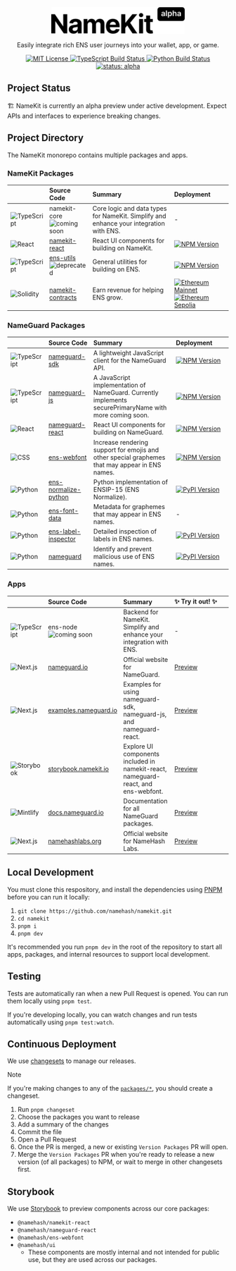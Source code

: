 <!-- VERTICAL WHITESPACE -->

<br>
<br>

<!-- LOGO -->

<p align="center">
  <a href="https://namekit.io">
    <picture>
      <source media="(prefers-color-scheme: dark)" srcset=".github/logo-dark.svg">
      <img alt="NameKit" src=".github/logo-light.svg" width="auto" height="60">
    </picture>
  </a>
</p>

<!-- TAGLINE -->
<p align="center">
  Easily integrate rich ENS user journeys into your wallet, app, or game.
<p>

<!-- PROJECT SHIELDS -->
<p align="center">
  <a href="LICENSE">
    <picture>
      <source media="(prefers-color-scheme: dark)" srcset="https://img.shields.io/github/license/namehash/namekit?color=444444">
      <img src="https://img.shields.io/github/license/namehash/namekit?color=444444" alt="MIT License">
    </picture>
  </a>
  <a href="https://github.com/namehash/namekit/actions/workflows/ci_sdk.yml?query=branch%3Amain">
    <picture>
      <source media="(prefers-color-scheme: dark)" srcset="https://img.shields.io/github/actions/workflow/status/namehash/namekit/ci_sdk.yml?logo=typescript&logoColor=ffffff&color=444444">
      <img src="https://img.shields.io/github/actions/workflow/status/namehash/namekit/ci_sdk.yml?logo=typescript&logoColor=ffffff&color=444444" alt="TypeScript Build Status">
    </picture>
  </a>
  <a href="https://github.com/namehash/namekit/actions/workflows/ci_api.yml?query=branch%3Amain">
    <picture>
      <source media="(prefers-color-scheme: dark)" srcset="https://img.shields.io/github/actions/workflow/status/namehash/namekit/ci_api.yml?logo=python&logoColor=ffffff&color=444444">
      <img src="https://img.shields.io/github/actions/workflow/status/namehash/namekit/ci_api.yml?logo=python&logoColor=ffffff&color=444444" alt="Python Build Status">
    </picture>
  </a>
  <a href="#project-status">
    <picture>
      <source media="(prefers-color-scheme: dark)" srcset="https://img.shields.io/badge/status-alpha-444444">
      <img src="https://img.shields.io/badge/status-alpha-444444" alt="status: alpha">
    </picture>
  </a>
</p>

## Project Status

🏗️ NameKit is currently an alpha preview under active development. Expect APIs and interfaces to experience breaking changes.

## Project Directory

The NameKit monorepo contains multiple packages and apps.

### NameKit Packages

<table>
  <thead>
    <tr>
      <th>&nbsp;&nbsp;&nbsp;&nbsp;&nbsp;&nbsp;&nbsp;&nbsp;&nbsp;&nbsp;&nbsp;&nbsp;<!-- adding spaces to stop language images from getting smashed --></th>
      <th align="left">Source Code</th>
      <th align="left">Summary</th>
      <th align="left">Deployment&nbsp;&nbsp;&nbsp;&nbsp;&nbsp;&nbsp;&nbsp;&nbsp;<!-- adding spaces to make GitHub stop distorting deployment shields --></th>
    </tr>
  </thead>
  <tbody>
    <tr>
      <td>
        <picture>
          <source media="(prefers-color-scheme: dark)" srcset="https://img.shields.io/badge/ts-444444?logo=typescript&logoColor=white">
          <img src="https://img.shields.io/badge/ts-444444?logo=typescript&logoColor=white" alt="TypeScript" width="auto" height="17">
        </picture>
      </td>
      <td>
        namekit-core
        <br>
        <picture>
          <source media="(prefers-color-scheme: dark)" srcset="https://img.shields.io/badge/coming%20soon-e1e1e1">
          <img src="https://img.shields.io/badge/coming%20soon-e1e1e1" alt="coming soon" width="auto" height="17">
        </picture>
      </td>
      <td>Core logic and data types for NameKit. Simplify and enhance your integration with ENS.</td>
      <td>
        -
      </td>
    </tr>
    <tr>
      <td>
        <picture>
          <source media="(prefers-color-scheme: dark)" srcset="https://img.shields.io/badge/tsx-444444?logo=react&logoColor=white">
          <img src="https://img.shields.io/badge/tsx-444444?logo=typescript&logoColor=white" alt="React" width="auto" height="17">
        </picture>
      </td>
      <td>
        <a href="packages/namekit-react">namekit-react</a>
      </td>
      <td>React UI components for building on NameKit.</td>
      <td>
        <a href="https://www.npmjs.com/package/@namehash/namekit-react">
          <picture>
            <source media="(prefers-color-scheme: dark)" srcset="https://img.shields.io/npm/v/%40namehash%2Fnamekit-react?style=flat&color=444444">
            <img src="https://img.shields.io/npm/v/%40namehash%2Fnamekit-react?style=flat&color=444444" alt="NPM Version" width="auto" height="17">
          </picture>
        </a>
      </td>
    </tr>
    <tr>
      <td>
        <picture>
          <source media="(prefers-color-scheme: dark)" srcset="https://img.shields.io/badge/ts-444444?logo=typescript&logoColor=white">
          <img src="https://img.shields.io/badge/ts-444444?logo=typescript&logoColor=white" alt="TypeScript" width="auto" height="17">
        </picture>
      </td>
      <td>
        <a href="packages/ens-utils">ens-utils</a>
        <br>
        <picture>
          <source media="(prefers-color-scheme: dark)" srcset="https://img.shields.io/badge/deprecated-e1e1e1">
          <img src="https://img.shields.io/badge/deprecated-e1e1e1" alt="deprecated" width="auto" height="17">
        </picture>
      </td>
      <td>
        General utilities for building on ENS.
      </td>
      <td>
        <a href="https://www.npmjs.com/package/@namehash/ens-utils">
          <picture>
            <source media="(prefers-color-scheme: dark)" srcset="https://img.shields.io/npm/v/%40namehash%2Fens-utils?style=flat&color=444444">
            <img src="https://img.shields.io/npm/v/%40namehash%2Fens-utils?style=flat&color=444444" alt="NPM Version" width="auto" height="17">
          </picture>
        </a>
      </td>
    </tr>
    <tr>
      <td>
        <picture>
          <source media="(prefers-color-scheme: dark)" srcset="https://img.shields.io/badge/sol-444444?logo=ethereum&logoColor=white">
          <img src="https://img.shields.io/badge/sol-444444?logo=ethereum&logoColor=white" alt="Solidity" width="auto" height="17">
        </picture>
      </td>
      <td>
        <a href="https://github.com/namehash/namekit-contracts">namekit-contracts</a>
      </td>
      <td>
        Earn revenue for helping ENS grow.
      </td>
      <td>
        <a href="https://etherscan.io/address/0x232332263e6e4bd8a134b238975e2200c8b7dac1#code">
          <picture>
            <source media="(prefers-color-scheme: dark)" srcset="https://img.shields.io/badge/mainnet-444444?logo=ethereum&logoColor=white&labelColor=4f4f4f">
            <img src="https://img.shields.io/badge/mainnet-444444?logo=ethereum&logoColor=white&labelColor=4f4f4f" alt="Ethereum Mainnet" width="auto" height="17">
          </picture>
        </a><br>
        <a href="https://sepolia.etherscan.io/address/0x1cf7735B2e2641274f6d038701c561010D2fCf46#code">
          <picture>
            <source media="(prefers-color-scheme: dark)" srcset="https://img.shields.io/badge/sepolia-444444?logo=ethereum&logoColor=white&labelColor=4f4f4f">
            <img src="https://img.shields.io/badge/sepolia-444444?logo=ethereum&logoColor=white&labelColor=4f4f4f" alt="Ethereum Sepolia" width="auto" height="17">
          </picture>
        </a>
      </td>
    </tr>
  </tbody>
</table>

### NameGuard Packages

<table>
  <thead>
    <tr>
      <th>&nbsp;&nbsp;&nbsp;&nbsp;&nbsp;&nbsp;&nbsp;&nbsp;&nbsp;&nbsp;&nbsp;&nbsp;<!-- adding spaces to stop language images from getting smashed --></th>
      <th align="left">Source Code</th>
      <th align="left">Summary</th>
      <th align="left">Deployment&nbsp;&nbsp;&nbsp;&nbsp;&nbsp;&nbsp;&nbsp;&nbsp;<!-- adding spaces to make GitHub stop distorting deployment shields --></th>
    </tr>
  </thead>
  <tbody>
    <tr>
      <td>
        <picture>
          <source media="(prefers-color-scheme: dark)" srcset="https://img.shields.io/badge/ts-444444?logo=typescript&logoColor=white">
          <img src="https://img.shields.io/badge/ts-444444?logo=typescript&logoColor=white" alt="TypeScript" width="auto" height="17">
        </picture>
      </td>
      <td>
        <a href="packages/nameguard-sdk">nameguard-sdk</a>
      </td>
      <td>A lightweight JavaScript client for the NameGuard API.</td>
      <td>
        <a href="https://www.npmjs.com/package/@namehash/nameguard">
          <picture>
            <source media="(prefers-color-scheme: dark)" srcset="https://img.shields.io/npm/v/%40namehash%2Fnameguard?style=flat&color=444444">
            <img src="https://img.shields.io/npm/v/%40namehash%2Fnameguard?style=flat&color=444444" alt="NPM Version" width="auto" height="17">
          </picture>
        </a>
      </td>
    </tr>
    <tr>
      <td>
        <picture>
          <source media="(prefers-color-scheme: dark)" srcset="https://img.shields.io/badge/ts-444444?logo=typescript&logoColor=white">
          <img src="https://img.shields.io/badge/ts-444444?logo=typescript&logoColor=white" alt="TypeScript" width="auto" height="17">
        </picture>
      </td>
      <td>
        <a href="packages/nameguard-js">nameguard-js</a>
      </td>
      <td>A JavaScript implementation of NameGuard. Currently implements securePrimaryName with more coming soon.</td>
      <td>
        <a href="https://www.npmjs.com/package/@namehash/nameguard-js">
          <picture>
            <source media="(prefers-color-scheme: dark)" srcset="https://img.shields.io/npm/v/%40namehash%2Fnameguard-js?style=flat&color=444444">
            <img src="https://img.shields.io/npm/v/%40namehash%2Fnameguard-js?style=flat&color=444444" alt="NPM Version" width="auto" height="17">
          </picture>
        </a>
      </td>
    </tr>
    <tr>
      <td>
        <picture>
          <source media="(prefers-color-scheme: dark)" srcset="https://img.shields.io/badge/tsx-444444?logo=react&logoColor=white">
          <img src="https://img.shields.io/badge/tsx-444444?logo=typescript&logoColor=white" alt="React" width="auto" height="17">
        </picture>
      </td>
      <td>
        <a href="packages/nameguard-react">nameguard-react</a>
      </td>
      <td>React UI components for building on NameGuard.</td>
      <td>
        <a href="https://www.npmjs.com/package/@namehash/nameguard-react">
          <picture>
            <source media="(prefers-color-scheme: dark)" srcset="https://img.shields.io/npm/v/%40namehash%2Fnameguard-react?style=flat&color=444444">
            <img src="https://img.shields.io/npm/v/%40namehash%2Fnameguard-react?style=flat&color=444444" alt="NPM Version" width="auto" height="17">
          </picture>
        </a>
      </td>
    </tr>
    <tr>
      <td>
        <picture>
          <source media="(prefers-color-scheme: dark)" srcset="https://img.shields.io/badge/css-444444?logo=css3&logoColor=white">
          <img src="https://img.shields.io/badge/css-444444?logo=css3&logoColor=white" alt="CSS" width="auto" height="17">
        </picture>
      </td>
      <td>
        <a href="packages/ens-webfont">ens-webfont</a>
      </td>
      <td>Increase rendering support for emojis and other special graphemes that may appear in ENS names.</td>
      <td>
        <a href="https://www.npmjs.com/package/@namehash/ens-webfont">
          <picture>
            <source media="(prefers-color-scheme: dark)" srcset="https://img.shields.io/npm/v/%40namehash%2Fens-webfont?style=flat&color=444444">
            <img src="https://img.shields.io/npm/v/%40namehash%2Fens-webfont?style=flat&color=444444" alt="NPM Version" width="auto" height="17">
          </picture>
        </a>
      </td>
    </tr>
    <tr>
      <td>
        <picture>
          <source media="(prefers-color-scheme: dark)" srcset="https://img.shields.io/badge/py-444444?logo=python&logoColor=white">
          <img src="https://img.shields.io/badge/py-444444?logo=python&logoColor=white" alt="Python" width="auto" height="17">
        </picture>
      </td>
      <td>
        <a href="https://github.com/namehash/ens-normalize-python">ens-normalize-python</a>
      </td>
      <td>Python implementation of ENSIP-15 (ENS Normalize).</td>
      <td>
        <a href="https://pypi.org/project/ens-normalize/">
          <picture>
            <source media="(prefers-color-scheme: dark)" srcset="https://img.shields.io/pypi/v/ens-normalize?style=flat&color=444444">
            <img src="https://img.shields.io/pypi/v/ens-normalize?style=flat&color=444444" alt="PyPI Version" width="auto" height="17">
          </picture>
        </a>
      </td>
    </tr>
    <tr>
      <td>
        <picture>
          <source media="(prefers-color-scheme: dark)" srcset="https://img.shields.io/badge/py-444444?logo=python&logoColor=white">
          <img src="https://img.shields.io/badge/py-444444?logo=python&logoColor=white" alt="Python" width="auto" height="17">
        </picture>
      </td>
      <td>
        <a href="https://github.com/namehash/ens-font-data">ens-font-data</a>
      </td>
      <td>Metadata for graphemes that may appear in ENS names.</td>
      <td>
        -
      </td>
    </tr>
    <tr>
      <td>
        <picture>
          <source media="(prefers-color-scheme: dark)" srcset="https://img.shields.io/badge/py-444444?logo=python&logoColor=white">
          <img src="https://img.shields.io/badge/py-444444?logo=python&logoColor=white" alt="Python" width="auto" height="17">
        </picture>
      </td>
      <td>
        <a href="https://github.com/namehash/ens-label-inspector">ens-label-inspector</a>
      </td>
      <td>Detailed inspection of labels in ENS names.</td>
      <td>
        <a href="https://pypi.org/project/ens-label-inspector/">
          <picture>
            <source media="(prefers-color-scheme: dark)" srcset="https://img.shields.io/pypi/v/ens-label-inspector?style=flat&color=444444">
            <img src="https://img.shields.io/pypi/v/ens-label-inspector?style=flat&color=444444" alt="PyPI Version" width="auto" height="17">
          </picture>
        </a>
      </td>
    </tr>
    <tr>
      <td>
        <picture>
          <source media="(prefers-color-scheme: dark)" srcset="https://img.shields.io/badge/py-444444?logo=python&logoColor=white">
          <img src="https://img.shields.io/badge/py-444444?logo=python&logoColor=white" alt="Python" width="auto" height="17">
        </picture>
      </td>
      <td>
        <a href="api">nameguard</a>
      </td>
      <td>Identify and prevent malicious use of ENS names.</td>
      <td>
        <a href="https://pypi.org/project/nameguard/">
          <picture>
            <source media="(prefers-color-scheme: dark)" srcset="https://img.shields.io/pypi/v/nameguard?style=flat&color=444444">
            <img src="https://img.shields.io/pypi/v/nameguard?style=flat&color=444444" alt="PyPI Version" width="auto" height="17">
          </picture>
        </a>
      </td>
    </tr>
  </tbody>
</table>

### Apps

<table>
  <thead>
    <tr>
      <th>&nbsp;&nbsp;&nbsp;&nbsp;&nbsp;&nbsp;&nbsp;&nbsp;&nbsp;&nbsp;&nbsp;&nbsp;<!-- adding spaces to stop language images from getting smashed --></th>
      <th align="left">Source Code</th>
      <th align="left">Summary</th>
      <th align="left">✨ Try it out! ✨</th>
    </tr>
  </thead>
  <tbody>
    <tr>
      <td>
        <picture>
          <source media="(prefers-color-scheme: dark)" srcset="https://img.shields.io/badge/ts-444444?logo=typescript&logoColor=white">
          <img src="https://img.shields.io/badge/ts-444444?logo=typescript&logoColor=white" alt="TypeScript" width="auto" height="17">
        </picture>
      </td>
      <td>
        ens-node
        <br>
        <picture>
          <source media="(prefers-color-scheme: dark)" srcset="https://img.shields.io/badge/coming%20soon-e1e1e1">
          <img src="https://img.shields.io/badge/coming%20soon-e1e1e1" alt="coming soon" width="auto" height="17">
        </picture>
      </td>
      <td>Backend for NameKit. Simplify and enhance your integration with ENS.</td>
      <td>
        -
      </td>
    </tr>
    <tr>
      <td>
        <picture>
          <source media="(prefers-color-scheme: dark)" srcset="https://img.shields.io/badge/next.js-444444?logo=next.js&logoColor=white">
          <img src="https://img.shields.io/badge/next.js-444444?logo=next.js&logoColor=white" alt="Next.js" width="auto" height="17">
        </picture>
      </td>
      <td>
        <a href="apps/nameguard.io/">nameguard.io</a>
      </td>
      <td>Official website for NameGuard.</td>
      <td>
        <a href="https://nameguard.io">Preview</a>&nbsp;&nbsp;&nbsp;&nbsp;&nbsp;&nbsp;&nbsp;&nbsp;&nbsp;&nbsp;&nbsp;&nbsp;&nbsp;&nbsp;&nbsp;&nbsp;&nbsp;<!-- adding spaces to make GitHub stop breaking header for this column across multiple lines -->
      </td>
    </tr>
    <tr>
      <td>
        <picture>
          <source media="(prefers-color-scheme: dark)" srcset="https://img.shields.io/badge/next.js-444444?logo=next.js&logoColor=white">
          <img src="https://img.shields.io/badge/next.js-444444?logo=next.js&logoColor=white" alt="Next.js" width="auto" height="17">
        </picture>
      </td>
      <td>
        <a href="apps/examples.nameguard.io/">examples.nameguard.io</a>
      </td>
      <td>Examples for using nameguard-sdk, nameguard-js, and nameguard-react.</td>
      <td>
        <a href="https://examples.nameguard.io">Preview</a>
      </td>
    </tr>
    <tr>
      <td>
        <picture>
          <source media="(prefers-color-scheme: dark)" srcset="https://img.shields.io/badge/tsx-444444?logo=storybook&logoColor=white">
          <img src="https://img.shields.io/badge/tsx-444444?logo=storybook&logoColor=white" alt="Storybook" width="auto" height="17">
        </picture>
      </td>
      <td>
        <a href="apps/storybook.namekit.io/">storybook.namekit.io</a>
      </td>
      <td>Explore UI components included in namekit-react, nameguard-react, and ens-webfont.</td>
      <td>
        <a href="https://storybook.namekit.io">Preview</a>
      </td>
    </tr>
    <tr>
      <td>
        <picture>
          <source media="(prefers-color-scheme: dark)" srcset="https://img.shields.io/badge/mdx-444444?logo=mintlify&logoColor=white">
          <img src="https://img.shields.io/badge/mdx-444444?logo=mintlify&logoColor=white" alt="Mintlify" width="auto" height="17">
        </picture>
      </td>
      <td>
        <a href="apps/docs.nameguard.io/">docs.nameguard.io</a>
      </td>
      <td>Documentation for all NameGuard packages.</td>
      <td>
        <a href="https://docs.nameguard.io">Preview</a>
      </td>
    </tr>
    <tr>
      <td>
        <picture>
          <source media="(prefers-color-scheme: dark)" srcset="https://img.shields.io/badge/next.js-444444?logo=next.js&logoColor=white">
          <img src="https://img.shields.io/badge/next.js-444444?logo=next.js&logoColor=white" alt="Next.js" width="auto" height="17">
        </picture>
      </td>
      <td>
        <a href="apps/namehashlabs.org/">namehashlabs.org</a>
      </td>
      <td>Official website for NameHash Labs.</td>
      <td>
        <a href="https://namehashlabs.org">Preview</a>
      </td>
    </tr>
  </tbody>
</table>

## Local Development

You must clone this respository, and install the dependencies using [PNPM](https://pnpm.io/installation) before you can run it locally:

1. `git clone https://github.com/namehash/namekit.git`
2. `cd namekit`
3. `pnpm i`
4. `pnpm dev`

It's recommended you run `pnpm dev` in the root of the repository to start all apps, packages, and internal resources to support local development.

## Testing

Tests are automatically ran when a new Pull Request is opened. You can run them locally using `pnpm test`.

If you're developing locally, you can watch changes and run tests automatically using `pnpm test:watch`.

## Continuous Deployment

We use [changesets](https://github.com/changesets/changesets) to manage our releases.

> [!NOTE]
> If you're making changes to any of the [`packages/*`](/packages), you should create a changeset.

1. Run `pnpm changeset`
2. Choose the packages you want to release
3. Add a summary of the changes
4. Commit the file
5. Open a Pull Request
6. Once the PR is merged, a new or existing `Version Packages` PR will open.
7. Merge the `Version Packages` PR when you're ready to release a new version (of all packages) to NPM, or wait to merge in other changesets first.

## Storybook

We use [Storybook](https://storybook.namekit.io/) to preview components across our core packages:

- `@namehash/namekit-react`
- `@namehash/nameguard-react`
- `@namehash/ens-webfont`
- `@namehash/ui`
  - These components are mostly internal and not intended for public use, but they are used across our packages.
